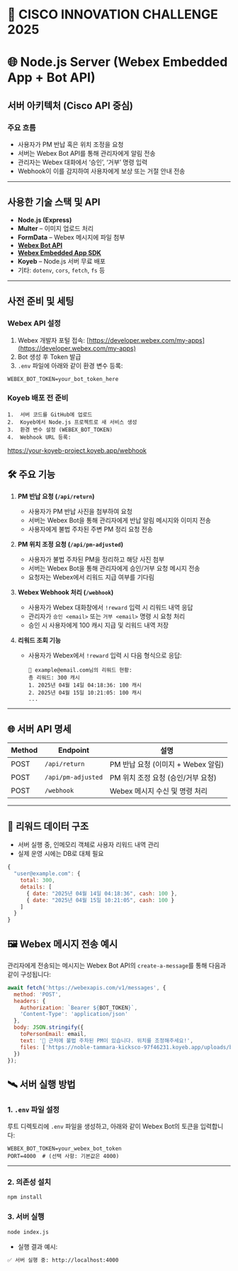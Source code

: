 # 🚀 CISCO INNOVATION CHALLENGE 2025

# 🌐 Node.js Server (Webex Embedded App + Bot API)

## 서버 아키텍처 (Cisco API 중심)

### 주요 흐름
- 사용자가 PM 반납 혹은 위치 조정을 요청
- 서버는 Webex Bot API를 통해 관리자에게 알림 전송
- 관리자는 Webex 대화에서 ‘승인’, ‘거부’ 명령 입력
- Webhook이 이를 감지하여 사용자에게 보상 또는 거절 안내 전송

---

## 사용한 기술 스택 및 API

- **Node.js (Express)**
- **Multer** – 이미지 업로드 처리
- **FormData** – Webex 메시지에 파일 첨부
- **[Webex Bot API](https://developer.webex.com/docs/api/v1/messages/create-a-message)**
- **[Webex Embedded App SDK](https://www.npmjs.com/package/@webex/embedded-app-sdk)**
- **Koyeb** – Node.js 서버 무료 배포
- 기타: `dotenv`, `cors`, `fetch`, `fs` 등

---

## 사전 준비 및 세팅

### Webex API 설정

1. Webex 개발자 포털 접속: [https://developer.webex.com/my-apps](https://developer.webex.com/my-apps)
2. Bot 생성 후 Token 발급
3. `.env` 파일에 아래와 같이 환경 변수 등록:

```env
WEBEX_BOT_TOKEN=your_bot_token_here
```
### Koyeb 배포 전 준비
	1.	서버 코드를 GitHub에 업로드
	2.	Koyeb에서 Node.js 프로젝트로 새 서비스 생성
	3.	환경 변수 설정 (WEBEX_BOT_TOKEN)
	4.	Webhook URL 등록:
https://your-koyeb-project.koyeb.app/webhook

## 🛠️ 주요 기능

1. **PM 반납 요청 (`/api/return`)**
   - 사용자가 PM 반납 사진을 첨부하여 요청
   - 서버는 Webex Bot을 통해 관리자에게 반납 알림 메시지와 이미지 전송
   - 사용자에게 불법 주차된 주변 PM 정리 요청 전송

2. **PM 위치 조정 요청 (`/api/pm-adjusted`)**
   - 사용자가 불법 주차된 PM을 정리하고 해당 사진 첨부
   - 서버는 Webex Bot을 통해 관리자에게 승인/거부 요청 메시지 전송
   - 요청자는 Webex에서 리워드 지급 여부를 기다림

3. **Webex Webhook 처리 (`/webhook`)**
   - 사용자가 Webex 대화창에서 `!reward` 입력 시 리워드 내역 응답
   - 관리자가 `승인 <email>` 또는 `거부 <email>` 명령 시 요청 처리
   - 승인 시 사용자에게 100 캐시 지급 및 리워드 내역 저장

4. **리워드 조회 기능**
   - 사용자가 Webex에서 `!reward` 입력 시 다음 형식으로 응답:

     ```
     🎉 example@email.com님의 리워드 현황:
     총 리워드: 300 캐시
     1. 2025년 04월 14일 04:18:36: 100 캐시
     2. 2025년 04월 15일 10:21:05: 100 캐시
     ...
     ```

---

## 🌐 서버 API 명세

| Method | Endpoint            | 설명                                 |
|--------|---------------------|--------------------------------------|
| POST   | `/api/return`       | PM 반납 요청 (이미지 + Webex 알림)   |
| POST   | `/api/pm-adjusted`  | PM 위치 조정 요청 (승인/거부 요청)   |
| POST   | `/webhook`          | Webex 메시지 수신 및 명령 처리       |

---

## 🧠 리워드 데이터 구조

- 서버 실행 중, 인메모리 객체로 사용자 리워드 내역 관리
- 실제 운영 시에는 DB로 대체 필요

```js
{
  "user@example.com": {
    total: 300,
    details: [
      { date: "2025년 04월 14일 04:18:36", cash: 100 },
      { date: "2025년 04월 15일 10:21:05", cash: 100 }
    ]
  }
}
```

## 🖼️ Webex 메시지 전송 예시

관리자에게 전송되는 메시지는 Webex Bot API의 `create-a-message`를 통해 다음과 같이 구성됩니다:

```js
await fetch('https://webexapis.com/v1/messages', {
  method: 'POST',
  headers: {
    Authorization: `Bearer ${BOT_TOKEN}`,
    'Content-Type': 'application/json'
  },
  body: JSON.stringify({
    toPersonEmail: email,
    text: '📸 근처에 불법 주차된 PM이 있습니다. 위치를 조정해주세요!',
    files: ['https://noble-tammara-kicksco-97f46231.koyeb.app/uploads/bodo_heatmap3.jpg']
  })
});
```
## 🛰️ 서버 실행 방법

### 1. `.env` 파일 설정

루트 디렉토리에 `.env` 파일을 생성하고, 아래와 같이 Webex Bot의 토큰을 입력합니다:
```env
WEBEX_BOT_TOKEN=your_webex_bot_token
PORT=4000  # (선택 사항: 기본값은 4000)
```
---

### 2. 의존성 설치

```bash
npm install
```

### 3. 서버 실행

```bash
node index.js
```
- 실행 결과 예시:
```bash
✅ 서버 실행 중: http://localhost:4000
```
